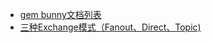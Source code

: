 * [gem bunny文档列表](https://github.com/ruby-amqp/bunny/tree/1.7.x-stable)
* [三种Exchange模式（Fanout、Direct、Topic)](https://blog.csdn.net/u013045437/article/details/71710067)





